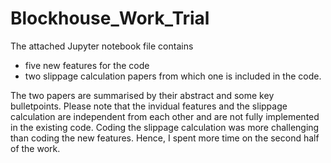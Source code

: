 # Blockhouse_Work_Trial

The attached Jupyter notebook file contains
- five new features for the code
- two slippage calculation papers from which one is included in the code.

The two papers are summarised by their abstract and some key bulletpoints.
Please note that the invidual features and the slippage calculation are independent from each other and are not fully implemented in the existing code. Coding the slippage calculation was more challenging than coding the new features. Hence, I spent more time on the second half of the work.

